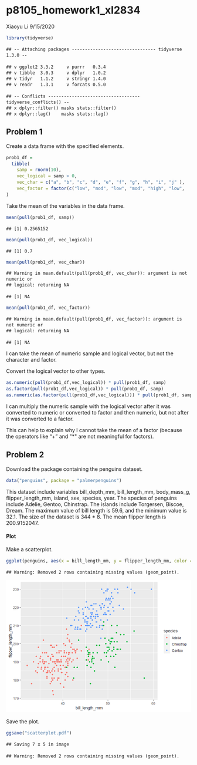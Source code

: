 p8105\_homework1\_xl2834
================
Xiaoyu Li
9/15/2020

``` r
library(tidyverse)
```

    ## -- Attaching packages -------------------------------- tidyverse 1.3.0 --

    ## v ggplot2 3.3.2     v purrr   0.3.4
    ## v tibble  3.0.3     v dplyr   1.0.2
    ## v tidyr   1.1.2     v stringr 1.4.0
    ## v readr   1.3.1     v forcats 0.5.0

    ## -- Conflicts ----------------------------------- tidyverse_conflicts() --
    ## x dplyr::filter() masks stats::filter()
    ## x dplyr::lag()    masks stats::lag()

## Problem 1

Create a data frame with the specified elements.

``` r
prob1_df = 
  tibble(
    samp = rnorm(10),
    vec_logical = samp > 0,
    vec_char = c("a", "b", "c", "d", "e", "f", "g", "h", "i", "j" ),
    vec_factor = factor(c("low", "mod", "low", "mod", "high", "low",                           "mod", "high", "high", "low"))
)
```

Take the mean of the variables in the data frame.

``` r
mean(pull(prob1_df, samp))
```

    ## [1] 0.2565152

``` r
mean(pull(prob1_df, vec_logical))
```

    ## [1] 0.7

``` r
mean(pull(prob1_df, vec_char))
```

    ## Warning in mean.default(pull(prob1_df, vec_char)): argument is not numeric or
    ## logical: returning NA

    ## [1] NA

``` r
mean(pull(prob1_df, vec_factor))
```

    ## Warning in mean.default(pull(prob1_df, vec_factor)): argument is not numeric or
    ## logical: returning NA

    ## [1] NA

I can take the mean of numeric sample and logical vector, but not the
character and factor.

Convert the logical vector to other types.

``` r
as.numeric(pull(prob1_df,vec_logical)) * pull(prob1_df, samp)
as.factor(pull(prob1_df,vec_logical)) * pull(prob1_df, samp)
as.numeric(as.factor(pull(prob1_df,vec_logical))) * pull(prob1_df, samp)
```

I can multiply the numeric sample with the logical vector after it was
converted to numeric or converted to factor and then numeric, but not
after it was converted to a factor.

This can help to explain why I cannot take the mean of a factor (because
the operators like “+” and "\*" are not meaningful for factors).

## Problem 2

Download the package containing the penguins dataset.

``` r
data("penguins", package = "palmerpenguins")
```

This dataset include variables bill\_depth\_mm, bill\_length\_mm,
body\_mass\_g, flipper\_length\_mm, island, sex, species, year. The
species of penguins include Adelie, Gentoo, Chinstrap. The islands
include Torgersen, Biscoe, Dream. The maximum value of bill length is
59.6, and the minimum value is 32.1. The size of the dataset is 344 \*
8. The mean flipper length is 200.9152047.

#### Plot

Make a scatterplot.

``` r
ggplot(penguins, aes(x = bill_length_mm, y = flipper_length_mm, color = species)) + geom_point()
```

    ## Warning: Removed 2 rows containing missing values (geom_point).

![](p8105_homework1_xl2834_files/figure-gfm/unnamed-chunk-6-1.png)<!-- -->

Save the plot.

``` r
ggsave("scatterplot.pdf")
```

    ## Saving 7 x 5 in image

    ## Warning: Removed 2 rows containing missing values (geom_point).
